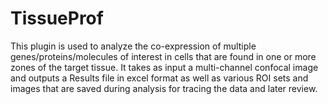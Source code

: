 # TissueProf
This plugin is used to analyze the co-expression of multiple genes/proteins/molecules of interest in 
cells that are found in one or more zones of the target tissue. It takes as input a multi-channel
confocal image and outputs a Results file in excel format as well as various ROI sets 
and images that are saved during analysis for tracing the data and later review. 
